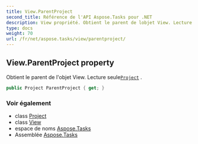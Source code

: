 ```yaml
---
title: View.ParentProject
second_title: Référence de l'API Aspose.Tasks pour .NET
description: View propriété. Obtient le parent de lobjet View. Lecture seuleProject .
type: docs
weight: 70
url: /fr/net/aspose.tasks/view/parentproject/
---
```

## View.ParentProject property

Obtient le parent de l'objet View. Lecture seule[`Project`](../../project/) .

```csharp
public Project ParentProject { get; }
```

### Voir également

* class [Project](../../project/)
* class [View](../)
* espace de noms [Aspose.Tasks](../../view/)
* Assemblée [Aspose.Tasks](../../../)


